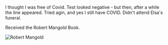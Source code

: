 I thought I was free of Covid. Test looked negative - but then, after a while the line appeared. Tried agin, and yes I still have COVID. Didn't attend Elsa's funeral.

Received the Robert Mangold Book.

![Robert Mangold](../docs/media/0C996B1A-3C38-40E5-AF29-96199E0E82C5_1_102_a.jpeg)
